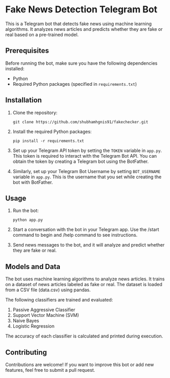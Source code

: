 # Fake News Detection Telegram Bot

This is a Telegram bot that detects fake news using machine learning algorithms. It analyzes news articles and predicts whether they are fake or real based on a pre-trained model.

## Prerequisites

Before running the bot, make sure you have the following dependencies installed:

- Python 
- Required Python packages (specified in `requirements.txt`)

## Installation

1. Clone the repository:

   ```shell
   git clone https://github.com/shubhamhgnis91/fakechecker.git

   ```

2. Install the required Python packages:

    ```shell
    pip install -r requirements.txt

    ```
  
3. Set up your Telegram API token by setting the ```TOKEN``` variable in ```app.py```. This token is required to interact with the Telegram Bot API. You can obtain the token by creating a Telegram bot using the BotFather.

4. Similarly, set up your Telegram Bot Username by setting ```BOT_USERNAME``` variable in ```app.py```. This is the username that you set while creating the bot with BotFather.


## Usage

 1. Run the bot:
    ```shell
    python app.py
    ```

 2. Start a conversation with the bot in your Telegram app. Use the /start command to begin and /help command to see instructions.

 3. Send news messages to the bot, and it will analyze and predict whether they are fake or real.


## Models and Data

The bot uses machine learning algorithms to analyze news articles. It trains on a dataset of news articles labeled as fake or real. The dataset is loaded from a CSV file (data.csv) using pandas.

The following classifiers are trained and evaluated:

1. Passive Aggressive Classifier
2. Support Vector Machine (SVM)
3. Naive Bayes
4. Logistic Regression

The accuracy of each classifier is calculated and printed during execution.

## Contributing

Contributions are welcome! If you want to improve this bot or add new features, feel free to submit a pull request.

  
